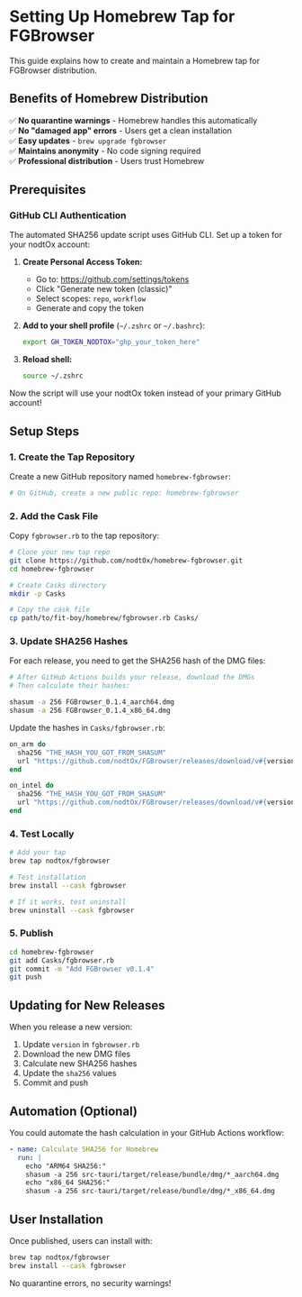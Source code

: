# Setting Up Homebrew Tap for FGBrowser

This guide explains how to create and maintain a Homebrew tap for FGBrowser distribution.

## Benefits of Homebrew Distribution

✅ **No quarantine warnings** - Homebrew handles this automatically  
✅ **No "damaged app" errors** - Users get a clean installation  
✅ **Easy updates** - `brew upgrade fgbrowser`  
✅ **Maintains anonymity** - No code signing required  
✅ **Professional distribution** - Users trust Homebrew

## Prerequisites

### GitHub CLI Authentication

The automated SHA256 update script uses GitHub CLI. Set up a token for your nodtOx account:

1. **Create Personal Access Token:**

   - Go to: https://github.com/settings/tokens
   - Click "Generate new token (classic)"
   - Select scopes: `repo`, `workflow`
   - Generate and copy the token

2. **Add to your shell profile** (`~/.zshrc` or `~/.bashrc`):

   ```bash
   export GH_TOKEN_NODTOX="ghp_your_token_here"
   ```

3. **Reload shell:**
   ```bash
   source ~/.zshrc
   ```

Now the script will use your nodtOx token instead of your primary GitHub account!

## Setup Steps

### 1. Create the Tap Repository

Create a new GitHub repository named `homebrew-fgbrowser`:

```bash
# On GitHub, create a new public repo: homebrew-fgbrowser
```

### 2. Add the Cask File

Copy `fgbrowser.rb` to the tap repository:

```bash
# Clone your new tap repo
git clone https://github.com/nodtOx/homebrew-fgbrowser.git
cd homebrew-fgbrowser

# Create Casks directory
mkdir -p Casks

# Copy the cask file
cp path/to/fit-boy/homebrew/fgbrowser.rb Casks/
```

### 3. Update SHA256 Hashes

For each release, you need to get the SHA256 hash of the DMG files:

```bash
# After GitHub Actions builds your release, download the DMGs
# Then calculate their hashes:

shasum -a 256 FGBrowser_0.1.4_aarch64.dmg
shasum -a 256 FGBrowser_0.1.4_x86_64.dmg
```

Update the hashes in `Casks/fgbrowser.rb`:

```ruby
on_arm do
  sha256 "THE_HASH_YOU_GOT_FROM_SHASUM"
  url "https://github.com/nodtOx/FGBrowser/releases/download/v#{version}/FGBrowser_#{version}_aarch64.dmg"
end

on_intel do
  sha256 "THE_HASH_YOU_GOT_FROM_SHASUM"
  url "https://github.com/nodtOx/FGBrowser/releases/download/v#{version}/FGBrowser_#{version}_x86_64.dmg"
end
```

### 4. Test Locally

```bash
# Add your tap
brew tap nodtox/fgbrowser

# Test installation
brew install --cask fgbrowser

# If it works, test uninstall
brew uninstall --cask fgbrowser
```

### 5. Publish

```bash
cd homebrew-fgbrowser
git add Casks/fgbrowser.rb
git commit -m "Add FGBrowser v0.1.4"
git push
```

## Updating for New Releases

When you release a new version:

1. Update `version` in `fgbrowser.rb`
2. Download the new DMG files
3. Calculate new SHA256 hashes
4. Update the `sha256` values
5. Commit and push

## Automation (Optional)

You could automate the hash calculation in your GitHub Actions workflow:

```yaml
- name: Calculate SHA256 for Homebrew
  run: |
    echo "ARM64 SHA256:"
    shasum -a 256 src-tauri/target/release/bundle/dmg/*_aarch64.dmg
    echo "x86_64 SHA256:"
    shasum -a 256 src-tauri/target/release/bundle/dmg/*_x86_64.dmg
```

## User Installation

Once published, users can install with:

```bash
brew tap nodtox/fgbrowser
brew install --cask fgbrowser
```

No quarantine errors, no security warnings!
